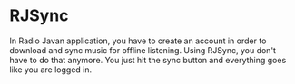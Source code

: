 # RJSync

In Radio Javan application, you have to create an account in order to download and sync music for offline listening. Using RJSync, you don't have to do that anymore. You just hit the sync button and everything goes like you are logged in.
